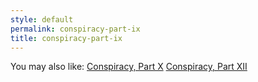 ```yaml
---
style: default
permalink: conspiracy-part-ix
title: conspiracy-part-ix
---
```

You may also like:
[Conspiracy, Part X](http://scp-wiki.net/conspiracy-part-x)
[Conspiracy, Part XII](http://scp-wiki.net/conspiracy-part-xii)